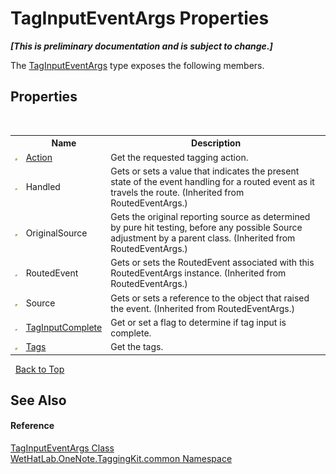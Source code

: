 # TagInputEventArgs Properties
 _**\[This is preliminary documentation and is subject to change.\]**_

The <a href="4051f65e-9ee9-3336-b314-349b990ed8df">TagInputEventArgs</a> type exposes the following members.


## Properties
&nbsp;<table><tr><th></th><th>Name</th><th>Description</th></tr><tr><td>![Public property](media/pubproperty.gif "Public property")</td><td><a href="e66167f1-0465-a6f2-42cc-2785d1a3658b">Action</a></td><td>
Get the requested tagging action.</td></tr><tr><td>![Public property](media/pubproperty.gif "Public property")</td><td>Handled</td><td>
Gets or sets a value that indicates the present state of the event handling for a routed event as it travels the route.
 (Inherited from RoutedEventArgs.)</td></tr><tr><td>![Public property](media/pubproperty.gif "Public property")</td><td>OriginalSource</td><td>
Gets the original reporting source as determined by pure hit testing, before any possible Source adjustment by a parent class.
 (Inherited from RoutedEventArgs.)</td></tr><tr><td>![Public property](media/pubproperty.gif "Public property")</td><td>RoutedEvent</td><td>
Gets or sets the RoutedEvent associated with this RoutedEventArgs instance.
 (Inherited from RoutedEventArgs.)</td></tr><tr><td>![Public property](media/pubproperty.gif "Public property")</td><td>Source</td><td>
Gets or sets a reference to the object that raised the event.
 (Inherited from RoutedEventArgs.)</td></tr><tr><td>![Public property](media/pubproperty.gif "Public property")</td><td><a href="566c8732-cc8b-3712-c361-14e5f8f93630">TagInputComplete</a></td><td>
Get or set a flag to determine if tag input is complete.</td></tr><tr><td>![Public property](media/pubproperty.gif "Public property")</td><td><a href="35f0d0e0-e838-487b-0b2a-d93f9ecf83d7">Tags</a></td><td>
Get the tags.</td></tr></table>&nbsp;
<a href="#taginputeventargs-properties">Back to Top</a>

## See Also


#### Reference
<a href="4051f65e-9ee9-3336-b314-349b990ed8df">TagInputEventArgs Class</a><br /><a href="bcdbab9c-63d1-48a4-6937-af53fb8d9a55">WetHatLab.OneNote.TaggingKit.common Namespace</a><br />